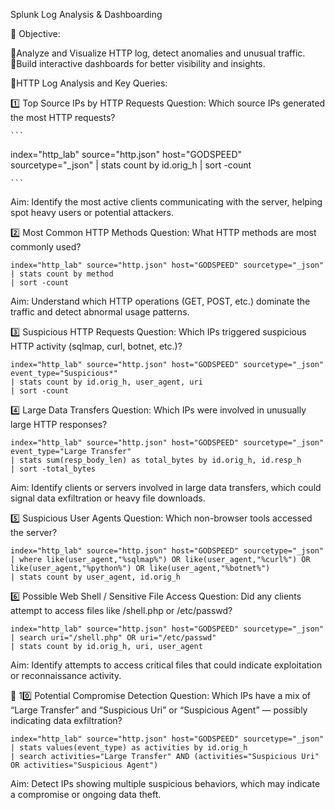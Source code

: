 Splunk Log Analysis & Dashboarding

🎯 Objective: 

🔹Analyze and Visualize HTTP log, detect anomalies and unusual traffic.
🔹Build interactive dashboards for better visibility and insights.

🎯HTTP Log Analysis and Key Queries:


1️⃣ Top Source IPs by HTTP Requests
    Question: Which source IPs generated the most HTTP requests?

    ```
index="http_lab" source="http.json" host="GODSPEED" sourcetype="_json"
| stats count by id.orig_h
| sort -count

    ```


Aim: Identify the most active clients communicating with the server, helping spot heavy users or potential attackers.



2️⃣ Most Common HTTP Methods
    Question: What HTTP methods are most commonly used?

```
index="http_lab" source="http.json" host="GODSPEED" sourcetype="_json"
| stats count by method
| sort -count

```
Aim: Understand which HTTP operations (GET, POST, etc.) dominate the traffic and detect abnormal usage patterns.


3️⃣ Suspicious HTTP Requests
    Question: Which IPs triggered suspicious HTTP activity (sqlmap, curl, botnet, etc.)?
```
index="http_lab" source="http.json" host="GODSPEED" sourcetype="_json" event_type="Suspicious*"
| stats count by id.orig_h, user_agent, uri
| sort -count

```

4️⃣ Large Data Transfers
    Question: Which IPs were involved in unusually large HTTP responses?

```
index="http_lab" source="http.json" host="GODSPEED" sourcetype="_json" event_type="Large Transfer"
| stats sum(resp_body_len) as total_bytes by id.orig_h, id.resp_h
| sort -total_bytes

```
Aim: Identify clients or servers involved in large data transfers, which could signal data exfiltration or heavy file downloads.


5️⃣ Suspicious User Agents
    Question: Which non-browser tools accessed the server?

```
index="http_lab" source="http.json" host="GODSPEED" sourcetype="_json"
| where like(user_agent,"%sqlmap%") OR like(user_agent,"%curl%") OR like(user_agent,"%python%") OR like(user_agent,"%botnet%")
| stats count by user_agent, id.orig_h

```

6️⃣ Possible Web Shell / Sensitive File Access
    Question: Did any clients attempt to access files like /shell.php or /etc/passwd?



```
index="http_lab" source="http.json" host="GODSPEED" sourcetype="_json"
| search uri="/shell.php" OR uri="/etc/passwd"
| stats count by id.orig_h, uri, user_agent

```

Aim: Identify attempts to access critical files that could indicate exploitation or reconnaissance activity.


🔐 10️⃣ Potential Compromise Detection
    Question: Which IPs have a mix of “Large Transfer” and “Suspicious Uri” or “Suspicious Agent” — possibly indicating data exfiltration?

```
index="http_lab" source="http.json" host="GODSPEED" sourcetype="_json"
| stats values(event_type) as activities by id.orig_h
| search activities="Large Transfer" AND (activities="Suspicious Uri" OR activities="Suspicious Agent")

```

Aim: Detect IPs showing multiple suspicious behaviors, which may indicate a compromise or ongoing data theft.



















